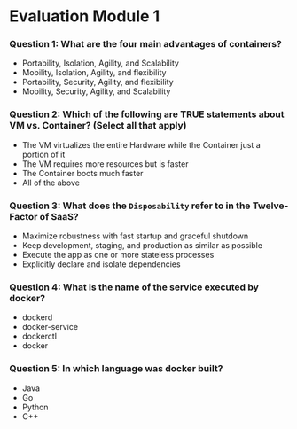 # Evaluation Module 1

### Question 1: What are the four main advantages of containers?
- Portability, Isolation, Agility, and Scalability
- Mobility, Isolation, Agility, and flexibility
- Portability, Security, Agility, and flexibility 
- Mobility, Security, Agility, and Scalability

### Question 2: Which of the following are TRUE statements about VM vs. Container? (Select all that apply)
- The VM virtualizes the entire Hardware while the Container just a portion of it
- The VM requires more resources but is faster
- The Container boots much faster
- All of the above

### Question 3: What does the `Disposability` refer to in the Twelve-Factor of SaaS?
- Maximize robustness with fast startup and graceful shutdown
- Keep development, staging, and production as similar as possible
- Execute the app as one or more stateless processes
- Explicitly declare and isolate dependencies

### Question 4: What is the name of the service executed by docker?
- dockerd
- docker-service
- dockerctl
- docker

### Question 5: In which language was docker built?
- Java
- Go
- Python
- C++
